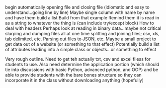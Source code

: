 begin automatically opening file and closing file (idiomatic and easy to understand...going line by line)
  Maybe single column with name by name and have them build a list
  Build from that example
  Remind them it is read in as a string to whatever the thing is (can include try/except block)
  How to deal with headers
  Perhaps look at reading in binary data...maybe not critical
slurping and dumping files all at one time
splitting and joining files; csv, xls, tab delimited, etc.
Parsing out files to JSON, etc.
Maybe a small project to get data out of a website (or something to that effect) 
Potentially build a list of attributes leading into a simple class or objects...or something to effect 


Very rough outline.  Need to get teh actually txt, csv and excel filess for students to use.  Also need determine the application portion (which should tie into discussions with basic Python, advanced python, and OOP) and be able to provide students with the bare bones structure so they can incorporate it in the class without downloading anything (hopefully)
